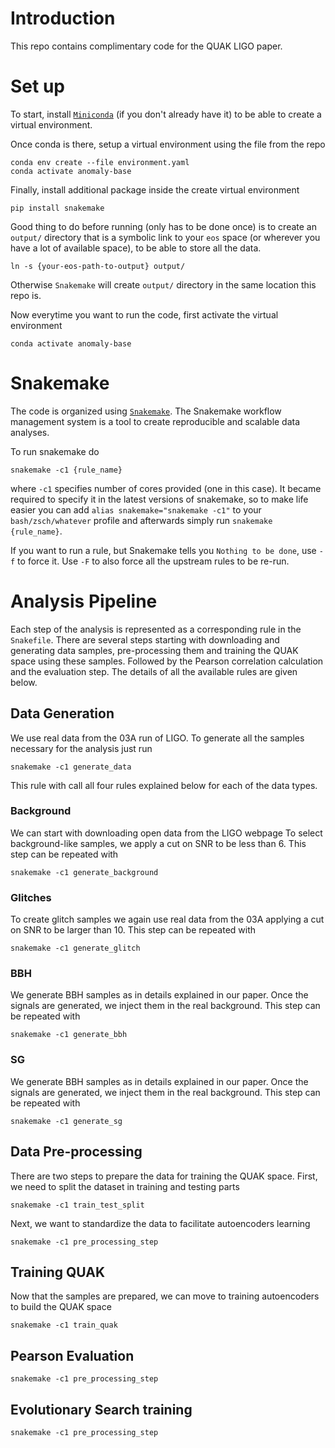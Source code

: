 # Introduction
This repo contains complimentary code for the QUAK LIGO paper.

# Set up
To start, install [`Miniconda`](https://docs.conda.io/en/latest/miniconda.html)
(if you don't already have it) to be able to create a virtual environment.

Once conda is there, setup a virtual environment using the file from the repo
```
conda env create --file environment.yaml
conda activate anomaly-base
```

Finally, install additional package inside the create virtual environment
```
pip install snakemake
```

Good thing to do before running (only has to be done once) is to create
an `output/` directory that is a symbolic link to your `eos` space (or
wherever you have a lot of available space), to be able to store all the data.
```
ln -s {your-eos-path-to-output} output/
```
Otherwise `Snakemake` will create `output/` directory in the same location this repo is.

Now everytime you want to run the code, first activate the virtual environment
```
conda activate anomaly-base
```


# Snakemake
The code is organized using [`Snakemake`](https://snakemake.readthedocs.io/en/stable/).
The Snakemake workflow management system is a tool to create reproducible and scalable data analyses.

To run snakemake do
```
snakemake -c1 {rule_name}
```
where `-c1` specifies number of cores provided (one in this case).
It became required to specify it in the latest versions of snakemake,
so to make life easier you can add
`alias snakemake="snakemake -c1"` to your `bash/zsch/whatever` profile
and afterwards simply run `snakemake {rule_name}`.

If you want to run a rule, but Snakemake tells you `Nothing to be done`, use `-f`
to force it. Use `-F` to also force all the upstream rules to be re-run.

# Analysis Pipeline
Each step of the analysis is represented as a corresponding rule in the `Snakefile`.
There are several steps starting with downloading and generating data samples,
pre-processing them and training the QUAK space using these samples.
Followed by the Pearson correlation calculation and the evaluation step.
The details of all the available rules are given below.

## Data Generation
We use real data from the 03A run of LIGO.
To generate all the samples necessary for the analysis just run
```
snakemake -c1 generate_data
```
This rule with call all four rules explained below for each of the data types.
### Background
We can start with downloading open data from the LIGO webpage
To select background-like samples, we apply a cut on SNR to be less than 6.
This step can be repeated with
```
snakemake -c1 generate_background
```
### Glitches
To create glitch samples we again use real data from the 03A applying a cut on SNR to be larger than 10.
This step can be repeated with
```
snakemake -c1 generate_glitch
```
### BBH
We generate BBH samples as in details explained in our paper.
Once the signals are generated, we inject them in the real background.
This step can be repeated with
```
snakemake -c1 generate_bbh
```
### SG
We generate BBH samples as in details explained in our paper.
Once the signals are generated, we inject them in the real background.
This step can be repeated with
```
snakemake -c1 generate_sg
```

## Data Pre-processing
There are two steps to prepare the data for training the QUAK space.
First, we need to split the dataset in training and testing parts
```
snakemake -c1 train_test_split
```
Next, we want to standardize the data to facilitate autoencoders learning
```
snakemake -c1 pre_processing_step
```

## Training QUAK
Now that the samples are prepared, we can move to training autoencoders to build the QUAK space
```
snakemake -c1 train_quak
```
## Pearson Evaluation
```
snakemake -c1 pre_processing_step
```
## Evolutionary Search training
```
snakemake -c1 pre_processing_step
```